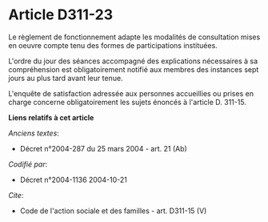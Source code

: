 # Article D311-23

Le règlement de fonctionnement adapte les modalités de consultation mises en oeuvre compte tenu des formes de participations
instituées.

L'ordre du jour des séances accompagné des explications nécessaires à sa compréhension est obligatoirement notifié aux
membres des instances sept jours au plus tard avant leur tenue.

L'enquête de satisfaction adressée aux personnes accueillies ou prises en charge concerne obligatoirement les sujets énoncés
à l'article D. 311-15.

**Liens relatifs à cet article**

_Anciens textes_:

  - Décret n°2004-287 du 25 mars 2004 - art. 21 (Ab)

_Codifié par_:

  - Décret n°2004-1136 2004-10-21

_Cite_:

  - Code de l'action sociale et des familles - art. D311-15 (V)
